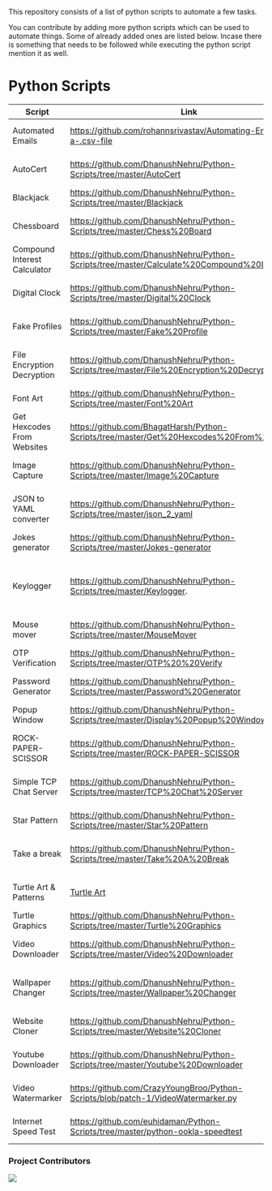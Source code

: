 This repository consists of a list of python scripts to automate a few tasks.

You can contribute by adding more python scripts which can be used to automate things. Some of already added ones are listed below.
Incase there is something that needs to be followed while executing the python script mention it as well.


# Python Scripts

| Script                       | Link                                                                                       | Description                                                                                                         |
| ---------------------------- | ------------------------------------------------------------------------------------------ | ------------------------------------------------------------------------------------------------------------------- |
| Automated Emails             | https://github.com/rohannsrivastav/Automating-Emails-on-a-.csv-file                        | Send out personalized emails by reading a csv file.                                                                 |
| AutoCert                     | https://github.com/DhanushNehru/Python-Scripts/tree/master/AutoCert                        | A Python script to auto generate e-certificates in bulk.                                                            |
| Blackjack                    | https://github.com/DhanushNehru/Python-Scripts/tree/master/Blackjack                       | BlackjackGame.py - Plus, let's get 21.                                                                              |
| Chessboard                   | https://github.com/DhanushNehru/Python-Scripts/tree/master/Chess%20Board                   | Create a chesboard using matplotlib ChessBoard.py                                                                   |
| Compound Interest Calculator | https://github.com/DhanushNehru/Python-Scripts/tree/master/Calculate%20Compound%20Interest | calculate compound interest.                                                                                        |
| Digital Clock                | https://github.com/DhanushNehru/Python-Scripts/tree/master/Digital%20Clock                 | Script to preview a digital clock on the terminal                                                                   |
| Fake Profiles                | https://github.com/DhanushNehru/Python-Scripts/tree/master/Fake%20Profile                  | Get many fake profiles using python FakeProfile.py.                                                                 |
| File Encryption Decryption   | https://github.com/DhanushNehru/Python-Scripts/tree/master/File%20Encryption%20Decryption  | Encrypts and Decrypts files using AES Algorithms for Security purposes.                                             |
| Font Art                     | https://github.com/DhanushNehru/Python-Scripts/tree/master/Font%20Art                      | Display a font art using python FontArt.py.                                                                         |
| Get Hexcodes From Websites   | https://github.com/BhagatHarsh/Python-Scripts/tree/master/Get%20Hexcodes%20From%20Websites | Generates a python list containing Hexcodes from website.                                                           |
| Image Capture                | https://github.com/DhanushNehru/Python-Scripts/tree/master/Image%20Capture                 | Capture image from your webcam and save it on your local device.                                                    |
| JSON to YAML converter       | https://github.com/DhanushNehru/Python-Scripts/tree/master/json_2_yaml                     | Converts JSON file to YAML files. A sample JSON is included for testing.                                            |
| Jokes generator              | https://github.com/DhanushNehru/Python-Scripts/tree/master/Jokes-generator                 | A script to generates jokes.                                                                                        |
| Keylogger                    | https://github.com/DhanushNehru/Python-Scripts/tree/master/Keylogger.                      | Keylogger that can track your keystrokes, clipboard text, take screenshots at regular intervals, and records audio. |
| Mouse mover                  | https://github.com/DhanushNehru/Python-Scripts/tree/master/MouseMover                      | Moves your mouse every 15 seconds                                                                                   |
| OTP Verification             | https://github.com/DhanushNehru/Python-Scripts/tree/master/OTP%20%20Verify                 | An OTP Verification Checker OTPVerification.py                                                                      |
| Password Generator           | https://github.com/DhanushNehru/Python-Scripts/tree/master/Password%20Generator            | Generate a random password                                                                                          |
| Popup Window                 | https://github.com/DhanushNehru/Python-Scripts/tree/master/Display%20Popup%20Window        | Displaying a popup window DisplayPopupWindow.py                                                                     |
| ROCK-PAPER-SCISSOR           | https://github.com/DhanushNehru/Python-Scripts/tree/master/ROCK-PAPER-SCISSOR              | A python game Rock Paper Scissor.                                                                                   |
| Simple TCP Chat Server       | https://github.com/DhanushNehru/Python-Scripts/tree/master/TCP%20Chat%20Server             | Creates a local server on your LAN for receiving and sending messages!                                              |
| Star Pattern                 | https://github.com/DhanushNehru/Python-Scripts/tree/master/Star%20Pattern                  | Create a star pattern pyramid                                                                                       |
| Take a break                 | https://github.com/DhanushNehru/Python-Scripts/tree/master/Take%20A%20Break                | Python code to take a break while working long hours TakeABreak.py                                                  |
| Turtle Art & Patterns        | [Turtle Art](https://github.com/DhanushNehru/Python-Scripts/tree/master/Turtle_Art)        | Some few scripts to view turtle art also has prompt based ones                                                      |
| Turtle Graphics              | https://github.com/DhanushNehru/Python-Scripts/tree/master/Turtle%20Graphics               | Code using turtle graphics                                                                                          |
| Video Downloader             | https://github.com/DhanushNehru/Python-Scripts/tree/master/Video%20Downloader              | Download Videos from youtube to your local system                                                                   |
| Wallpaper Changer            | https://github.com/DhanushNehru/Python-Scripts/tree/master/Wallpaper%20Changer             | Automatically change home wallpaper adding a random quote and stock tickers on it                                   |
| Website Cloner               | https://github.com/DhanushNehru/Python-Scripts/tree/master/Website%20Cloner                | Clone any website and open the site in your local IP                                                                |
| Youtube Downloader           | https://github.com/DhanushNehru/Python-Scripts/tree/master/Youtube%20Downloader            | Download any video from [youtube](https://youtube.com) in video or audio format!                                    |
| Video Watermarker            | https://github.com/CrazyYoungBroo/Python-Scripts/blob/patch-1/VideoWatermarker.py          | Adds watermark to any video of your choice with ease!                                                               |
| Internet Speed Test          | https://github.com/euhidaman/Python-Scripts/tree/master/python-ookla-speedtest             | Displays Your Internet Speed by running just a single command!                                                      |

### Project Contributors
<a href="https://github.com/DhanushNehru/Python-Scripts/graphs/contributors">
<img src="https://contrib.rocks/image?repo=DhanushNehru/Python-Scripts" />
</a>
